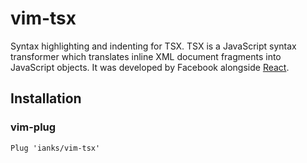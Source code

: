 vim-tsx
=======

Syntax highlighting and indenting for TSX.  TSX is a JavaScript syntax
transformer which translates inline XML document fragments into JavaScript
objects.  It was developed by Facebook alongside [React][1].

Installation
------------

### vim-plug

    Plug 'ianks/vim-tsx'

[1]: http://facebook.github.io/react/           "React"
